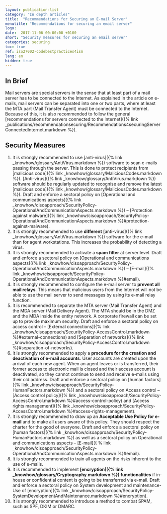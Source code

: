 ```yaml
---
layout: publication-list
category: "In depth articles"
title:  "Recommendations for Securing an E-mail Server"
menutitle: "Recommendations for securing an email server"
logo:
date:  2017-11-06 00:00:00 +0100
short: "Security measures for securing an email server"
categories: securing
toc: true
ref: iso27002-codebestpractices4ism
lang: en
hidden: true
---
```

## In Brief
Mail servers are special servers in the sense that at least part of a mail server has to be connected to the Internet. As explained in the article on e-mails, mail servers can be separated into one or two parts, where at least the MTA part (Mail Transfer Agent) must be connected to the Internet. Because of this, it is also recommended to follow the general [recommendations for servers connected to the Internet]({% link _publications/recommendationsecuring/Recommendations4securingServerConnectedInternet.markdown %}).

## Security Measures

1. It is strongly recommended to use [anti-virus]({% link _knowhow/glossary/AntiVirus.markdown %}) software to scan e-mails passing through the server. This is done to protect recipients from [malicious code]({% link _knowhow/glossary/MaliciousCodes.markdown %}). [Anti-virus]({% link _knowhow/glossary/AntiVirus.markdown %}) software should be regularly updated to recognise and remove the latest [malicious code]({% link _knowhow/glossary/MaliciousCodes.markdown %}). Draft and enforce a sectoral policy on [Operational and communications aspects]({% link _knowhow/cisoapproach/SecurityPolicy-OperationalAndCommunicationAspects.markdown %}) – [Protection against malware]({% link _knowhow/cisoapproach/SecurityPolicy-OperationalAndCommunicationAspects.markdown %}#protection-against-malware).
2. It is strongly recommended to use **different** [anti-virus]({% link _knowhow/glossary/AntiVirus.markdown %}) software for the e-mail than for agent workstations. This increases the probability of detecting a virus.
3. It is strongly recommended to activate a **spam filter** at server level. Draft and enforce a sectoral policy on [Operational and communications aspects]({% link _knowhow/cisoapproach/SecurityPolicy-OperationalAndCommunicationAspects.markdown %}) – [E-mail]({% link _knowhow/cisoapproach/SecurityPolicy-OperationalAndCommunicationAspects.markdown %}#email).
4. It is strongly recommended to configure the e-mail server to **prevent all mail relays**. This means that malicious users from the Internet will not be able to use the mail server to send messages by using its e-mail relay function.
5. It is recommended to separate the MTA server (Mail Transfer Agent) and the MDA server (Mail Delivery Agent). The MTA should be in the DMZ and the MDA inside the entity network. A corporate firewall can be set up to provide maximum security. Draft and enforce a sectoral policy on access control – [External connections]({% link _knowhow/cisoapproach/SecurityPolicy-AccessControl.markdown %}#external-connections) and [Separation of networks]({% link _knowhow/cisoapproach/SecurityPolicy-AccessControl.markdown %}#separation-of-networks).
6. It is strongly recommended to apply a **procedure for the creation and deactivation of e-mail accounts**. User accounts are created upon the arrival of each new agent. When an agent leaves or is transferred, their former access to electronic mail is closed and their access account is deactivated, so they cannot continue to send and receive e-mails using their old address. Draft and enforce a sectoral policy on [human factors]({% link _knowhow/cisoapproach/SecurityPolicy-HumanFactors.markdown %}) and a sectoral policy on Access control – [Access control policy]({% link _knowhow/cisoapproach/SecurityPolicy-AccessControl.markdown %}#access-control-policy) and [Access rights management]({% link _knowhow/cisoapproach/SecurityPolicy-AccessControl.markdown %}#access-rights-management).
7. It is strongly recommended to draw up an **Acceptable Use Policy for e-mail** and to make all users aware of this policy. They should respect the charter for the good of everyone. Draft and enforce a sectoral policy on [human factors]({% link _knowhow/cisoapproach/SecurityPolicy-HumanFactors.markdown %}) as well as a sectoral policy on Operational and communications aspects – [E-mail]({ % link _knowhow/cisoapproach/SecurityPolicy-OperationalAndCommunicationAspects.markdown %}#email).
8. It is strongly recommended to train all agents on the risks inherent to the use of e-mails.
9. It is recommended to implement **[encryption]({% link _knowhow/glossary/Cryptography.markdown %}) functionalities** if in-house or confidential content is going to be transferred via e-mail. Draft and enforce a sectoral policy on System development and maintenance- Use of [encryption]({% link _knowhow/cisoapproach/SecurityPolicy-SystemDevelopmentAndMaintenance.markdown %}#encryption).
10. It is strongly recommended to introduce a method to combat SPAM, such as SPF, DKIM or DMARC.
